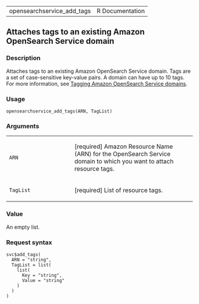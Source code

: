 <table style="width: 100%;">
<tbody>
<tr class="odd">
<td>opensearchservice_add_tags</td>
<td style="text-align: right;">R Documentation</td>
</tr>
</tbody>
</table>

## Attaches tags to an existing Amazon OpenSearch Service domain

### Description

Attaches tags to an existing Amazon OpenSearch Service domain. Tags are
a set of case-sensitive key-value pairs. A domain can have up to 10
tags. For more information, see [Tagging Amazon OpenSearch Service
domains](https://docs.aws.amazon.com/opensearch-service/latest/developerguide/managedomains-awsresourcetagging.html).

### Usage

    opensearchservice_add_tags(ARN, TagList)

### Arguments

<table>
<colgroup>
<col style="width: 35%" />
<col style="width: 65%" />
</colgroup>
<tbody>
<tr class="odd">
<td><code id="opensearchservice_add_tags_:_ARN">ARN</code></td>
<td><p>[required] Amazon Resource Name (ARN) for the OpenSearch Service
domain to which you want to attach resource tags.</p></td>
</tr>
<tr class="even">
<td><code id="opensearchservice_add_tags_:_TagList">TagList</code></td>
<td><p>[required] List of resource tags.</p></td>
</tr>
</tbody>
</table>

### Value

An empty list.

### Request syntax

    svc$add_tags(
      ARN = "string",
      TagList = list(
        list(
          Key = "string",
          Value = "string"
        )
      )
    )
